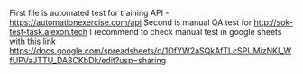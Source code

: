 First file is automated test for training API - https://automationexercise.com/api
Second is manual QA test for http://sok-test-task.alexon.tech 
I recommend to check manual test in google sheets with this link https://docs.google.com/spreadsheets/d/1OfYW2aSQkAfTLcSPUMizNKI_WfUPVaJTTU_DA8CKbDk/edit?usp=sharing
